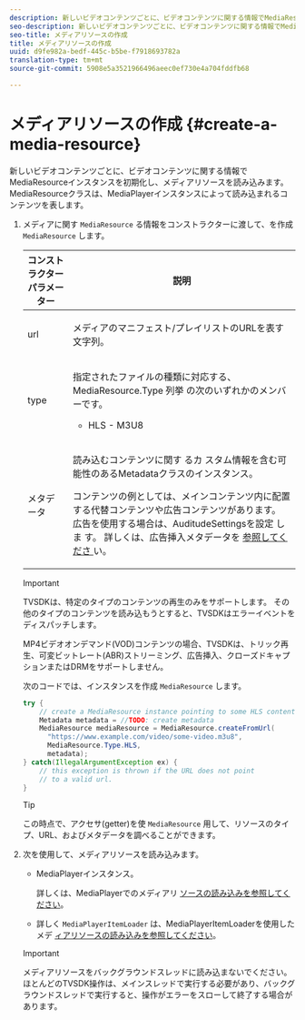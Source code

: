 ```yaml
---
description: 新しいビデオコンテンツごとに、ビデオコンテンツに関する情報でMediaResourceインスタンスを初期化し、メディアリソースを読み込みます。 MediaResourceクラスは、MediaPlayerインスタンスによって読み込まれるコンテンツを表します。
seo-description: 新しいビデオコンテンツごとに、ビデオコンテンツに関する情報でMediaResourceインスタンスを初期化し、メディアリソースを読み込みます。 MediaResourceクラスは、MediaPlayerインスタンスによって読み込まれるコンテンツを表します。
seo-title: メディアリソースの作成
title: メディアリソースの作成
uuid: d9fe982a-bedf-445c-b5be-f7918693782a
translation-type: tm+mt
source-git-commit: 5908e5a3521966496aeec0ef730e4a704fddfb68

---
```



# メディアリソースの作成 {#create-a-media-resource}

新しいビデオコンテンツごとに、ビデオコンテンツに関する情報でMediaResourceインスタンスを初期化し、メディアリソースを読み込みます。 MediaResourceクラスは、MediaPlayerインスタンスによって読み込まれるコンテンツを表します。

1. メディアに関す `MediaResource` る情報をコンストラクターに渡して、を作成 `MediaResource` します。

   <table id="table_DD0D5D9129D54F73881399B9B4FF546A"> 
    <thead> 
    <tr> 
    <th colname="col1" class="entry"> コンストラクターパラメーター </th> 
    <th colname="col2" class="entry"> 説明 </th> 
    </tr> 
    </thead>
    <tbody> 
    <tr> 
    <td colname="col1"> <p>url </p> </td> 
    <td colname="col2"> <p>メディアのマニフェスト/プレイリストのURLを表す文字列。 </p> </td> 
    </tr> 
    <tr> 
    <td colname="col1"> <p>type </p> </td> 
    <td colname="col2"> <p>指定されたファイルの種類に対応する、MediaResource.Type <span class="codeph"> 列挙 </span> の次のいずれかのメンバーです。 
    <ul id="ul_72636C41CA7E4538A3BE11A79E0282FC"> 
    <li id="li_070960200DEB40E992C58FCB8909AEA3"> <span class="codeph"> HLS </span> - M3U8 </li> 
    </ul> </p> </td> 
    </tr> 
    <tr> 
    <td colname="col1"> <p>メタデータ </p> </td> 
    <td colname="col2"> <p>読み込むコンテンツに関す <span class="codeph"> るカ </span> スタム情報を含む可能性のあるMetadataクラスのインスタンス。 </p> <p>コンテンツの例としては、メインコンテンツ内に配置する代替コンテンツや広告コンテンツがあります。 広告を使用する場合は、AuditudeSettingsを設定 <span class="codeph"> しま </span>す。 詳しくは、広告挿入メタデータを <a href="../../../tvsdk-1.4-for-android/ad-insertion/ad-insertion-metadata/android-1.4-ad-insertion-metadata-set-up.md" format="dita" scope="local"> 参照してくださ </a>い。 </p> </td> 
    </tr> 
    </tbody> 
    </table>

   >[!IMPORTANT]
   >
   >TVSDKは、特定のタイプのコンテンツの再生のみをサポートします。 その他のタイプのコンテンツを読み込もうとすると、TVSDKはエラーイベントをディスパッチします。
   >
   >MP4ビデオオンデマンド(VOD)コンテンツの場合、TVSDKは、トリック再生、可変ビットレート(ABR)ストリーミング、広告挿入、クローズドキャプションまたはDRMをサポートしません。

   次のコードでは、インスタンスを作成 `MediaResource` します。

   ```java
   try { 
       // create a MediaResource instance pointing to some HLS content 
       Metadata metadata = //TODO: create metadata  
       MediaResource mediaResource = MediaResource.createFromUrl( 
         "https://www.example.com/video/some-video.m3u8",  
         MediaResource.Type.HLS,  
         metadata); 
   } catch(IllegalArgumentException ex) { 
       // this exception is thrown if the URL does not point  
       // to a valid url. 
   } 
   ```

   >[!TIP]
   >
   >この時点で、アクセサ(getter)を使 `MediaResource` 用して、リソースのタイプ、URL、およびメタデータを調べることができます。

1. 次を使用して、メディアリソースを読み込みます。

   * MediaPlayerインスタンス。

      詳しくは、MediaPlayerでのメディアリ [ソースの読み込みを参照してください](../../../tvsdk-1.4-for-android/ui-configure/mediaplayer-initialize-for-video/android-1.4-media-resource-load.md)。
   * 詳しく `MediaPlayerItemLoader` は、MediaPlayerItemLoaderを使用したメデ [ィアリソースの読み込みを参照してください](../../../tvsdk-1.4-for-android/ui-configure/mediaplayer-initialize-for-video/android-1.4-media-mediaplayeritemloader.md)。
   >[!IMPORTANT]
   >
   >メディアリソースをバックグラウンドスレッドに読み込まないでください。 ほとんどのTVSDK操作は、メインスレッドで実行する必要があり、バックグラウンドスレッドで実行すると、操作がエラーをスローして終了する場合があります。
